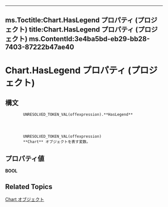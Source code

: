 
---
ms.Toctitle:Chart.HasLegend プロパティ (プロジェクト)
title:Chart.HasLegend プロパティ (プロジェクト)
ms.ContentId:3e4ba5bd-eb29-bb28-7403-87222b47ae40
---
# Chart.HasLegend プロパティ (プロジェクト)





## 構文

            UNRESOLVED_TOKEN_VAL(offexpression).**HasLegend**




            UNRESOLVED_TOKEN_VAL(offexpression)
            **Chart** オブジェクトを表す変数。



## プロパティ値
**BOOL**



## Related Topics

[Chart オブジェクト](810d4ec1-69d2-c432-b9da-57042b783b85.md)




